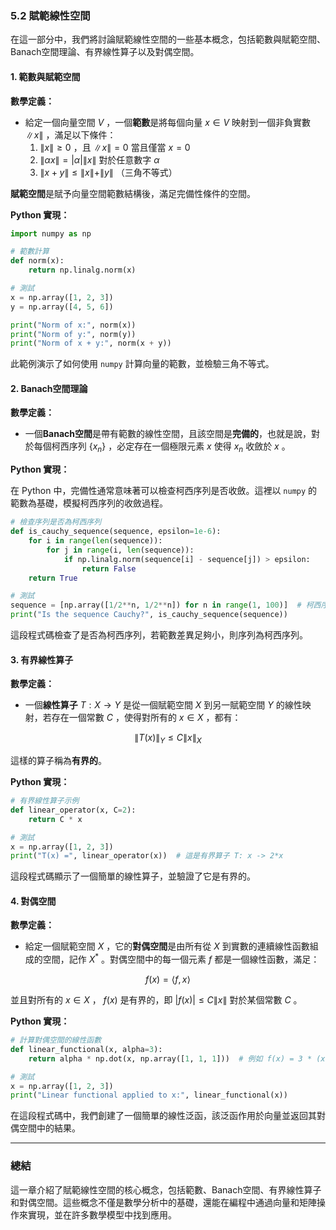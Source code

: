### 5.2 賦範線性空間

在這一部分中，我們將討論賦範線性空間的一些基本概念，包括範數與賦範空間、Banach空間理論、有界線性算子以及對偶空間。

#### 1. 範數與賦範空間

**數學定義：**
- 給定一個向量空間  $`V`$ ，一個**範數**是將每個向量  $`x \in V`$  映射到一個非負實數  $`\|x\|`$ ，滿足以下條件：
  1.  $`\|x\| \geq 0`$ ，且  $`\|x\| = 0`$  當且僅當  $`x = 0`$ 
  2.  $`\| \alpha x \| = |\alpha| \|x\|`$  對於任意數字  $`\alpha`$ 
  3.  $`\|x + y\| \leq \|x\| + \|y\|`$ （三角不等式）

**賦範空間**是賦予向量空間範數結構後，滿足完備性條件的空間。

**Python 實現：**

```python
import numpy as np

# 範數計算
def norm(x):
    return np.linalg.norm(x)

# 測試
x = np.array([1, 2, 3])
y = np.array([4, 5, 6])

print("Norm of x:", norm(x))
print("Norm of y:", norm(y))
print("Norm of x + y:", norm(x + y))
```

此範例演示了如何使用 `numpy` 計算向量的範數，並檢驗三角不等式。

#### 2. Banach空間理論

**數學定義：**
- 一個**Banach空間**是帶有範數的線性空間，且該空間是**完備的**，也就是說，對於每個柯西序列  $`\{x_n\}`$ ，必定存在一個極限元素  $`x`$  使得  $`x_n`$  收斂於  $`x`$ 。

**Python 實現：**

在 Python 中，完備性通常意味著可以檢查柯西序列是否收斂。這裡以 `numpy` 的範數為基礎，模擬柯西序列的收斂過程。

```python
# 檢查序列是否為柯西序列
def is_cauchy_sequence(sequence, epsilon=1e-6):
    for i in range(len(sequence)):
        for j in range(i, len(sequence)):
            if np.linalg.norm(sequence[i] - sequence[j]) > epsilon:
                return False
    return True

# 測試
sequence = [np.array([1/2**n, 1/2**n]) for n in range(1, 100)]  # 柯西序列
print("Is the sequence Cauchy?", is_cauchy_sequence(sequence))
```

這段程式碼檢查了是否為柯西序列，若範數差異足夠小，則序列為柯西序列。

#### 3. 有界線性算子

**數學定義：**
- 一個**線性算子**  $`T: X \to Y`$  是從一個賦範空間  $`X`$  到另一賦範空間  $`Y`$  的線性映射，若存在一個常數  $`C`$ ，使得對所有的  $`x \in X`$ ，都有：
  
```math
\|T(x)\|_Y \leq C \|x\|_X
```

  這樣的算子稱為**有界的**。

**Python 實現：**

```python
# 有界線性算子示例
def linear_operator(x, C=2):
    return C * x

# 測試
x = np.array([1, 2, 3])
print("T(x) =", linear_operator(x))  # 這是有界算子 T: x -> 2*x
```

這段程式碼顯示了一個簡單的線性算子，並驗證了它是有界的。

#### 4. 對偶空間

**數學定義：**
- 給定一個賦範空間  $`X`$ ，它的**對偶空間**是由所有從  $`X`$  到實數的連續線性函數組成的空間，記作  $`X^*`$ 。對偶空間中的每一個元素  $`f`$  都是一個線性函數，滿足：
  
```math
f(x) = \langle f, x \rangle
```

  並且對所有的  $`x \in X`$ ， $`f(x)`$  是有界的，即  $`|f(x)| \leq C \|x\|`$  對於某個常數  $`C`$ 。

**Python 實現：**

```python
# 計算對偶空間的線性函數
def linear_functional(x, alpha=3):
    return alpha * np.dot(x, np.array([1, 1, 1]))  # 例如 f(x) = 3 * (x1 + x2 + x3)

# 測試
x = np.array([1, 2, 3])
print("Linear functional applied to x:", linear_functional(x))
```

在這段程式碼中，我們創建了一個簡單的線性泛函，該泛函作用於向量並返回其對偶空間中的結果。

---

### 總結

這一章介紹了賦範線性空間的核心概念，包括範數、Banach空間、有界線性算子和對偶空間。這些概念不僅是數學分析中的基礎，還能在編程中通過向量和矩陣操作來實現，並在許多數學模型中找到應用。